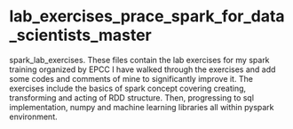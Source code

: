 # lab_exercises_prace_spark_for_data_scientists_master
spark_lab_exercises.
These files contain the lab exercises for my spark training organized by EPCC
I have walked through the exercises and add some codes and comments of mine to significantly improve it.
The exercises include the basics of spark concept covering creating, transforming and acting of RDD structure.
Then, progressing to sql implementation, numpy and machine learning libraries all within pyspark environment.
